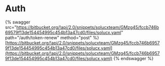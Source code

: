 # Auth



{% swagger src="https://bitbucket.org/!api/2.0/snippets/solucxteam/GMzg45/fccb746b69579f13de154454995c454b13a47cd0/files/solucx.yaml" path="/auth/token-renew" method="post" %}
[https://bitbucket.org/!api/2.0/snippets/solucxteam/GMzg45/fccb746b69579f13de154454995c454b13a47cd0/files/solucx.yaml](https://bitbucket.org/!api/2.0/snippets/solucxteam/GMzg45/fccb746b69579f13de154454995c454b13a47cd0/files/solucx.yaml)
{% endswagger %}
